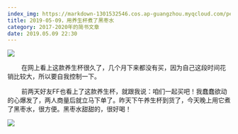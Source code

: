 ```yaml
---
index_img: https://markdown-1301532546.cos.ap-guangzhou.myqcloud.com/peipei_blog/20210921145053.jpeg
title: 2019-05-09，用养生杯煮了黑枣水
category: 2017-2020年的简书文章
date: 2019.05.09 22:30
---
```


![](https://markdown-1301532546.cos.ap-guangzhou.myqcloud.com/peipei_blog/20210921145053.jpeg)  



        在网上看上这款养生杯很久了，几个月下来都没有买，因为自己这段时间花销比较大，所以要自我控制一下。  

        前两天好友FF也看上了这款养生杯，就跟我说：咱们一起买吧！我蠢蠢欲动的心爆发了，两人商量后就立马下单了。昨天下午养生杯到货了，今天晚上用它煮了黑枣水，很方便。黑枣水甜甜的，很好喝！

![](https://markdown-1301532546.cos.ap-guangzhou.myqcloud.com/peipei_blog/20210921145056.jpeg)  

